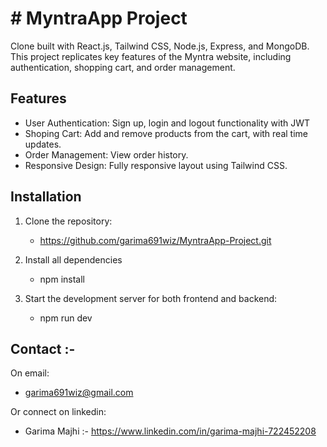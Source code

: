 # # MyntraApp Project
Clone built with React.js, Tailwind CSS, Node.js, Express, and MongoDB. This project replicates key features of the Myntra website, including authentication, shopping cart, and order management.

## Features

* User Authentication: Sign up, login and logout functionality with JWT
* Shoping Cart: Add and remove products from the cart, with real time updates.
* Order Management: View order history.
* Responsive Design: Fully responsive layout using Tailwind CSS.

## Installation

1. Clone the repository:
   * https://github.com/garima691wiz/MyntraApp-Project.git

2. Install all dependencies  
   * npm install
 

4. Start the development server for both frontend and backend:
   * npm run dev
  
  

  ## Contact :-
On email:
* garima691wiz@gmail.com

Or connect on linkedin:
* Garima Majhi :- https://www.linkedin.com/in/garima-majhi-722452208
